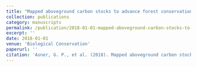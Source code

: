 ```yaml
---
title: "Mapped aboveground carbon stocks to advance forest conservation and recovery in Malaysian Borneo"
collection: publications
category: manuscripts
permalink: /publication/2018-01-01-mapped-aboveground-carbon-stocks-to-advance-forest-conservation-and-recovery-in-malaysian-borneo
excerpt: ''
date: 2018-01-01
venue: 'Biological Conservation'
paperurl: ''
citation: 'Asner, G. P., et al. (2018). Mapped aboveground carbon stocks to advance forest conservation and recovery in Malaysian Borneo. Biological Conservation, 217, 289-310.'
---
```

